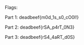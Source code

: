 Flags:

Part 1: deadbeef{m0d_1s_s0_cO0l!}

Part 2: deadbeef{rSA_p4rT_0N3}

Part 3: deadbeef{rS4_4aRT_d0S}
